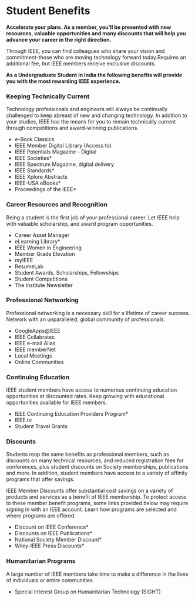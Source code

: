 # Student Benefits

**Accelerate your plans.  As a member, you'll be presented with new resources, valuable opportunities and many discounts that will help you advance your career in the right direction.**

Through IEEE, you can find colleagues who share your vision and commitment-those who are moving technology forward today.Requires an additional fee, but IEEE members receive exclusive discounts.

**As a Undergraduate Student in India the following benefits will provide you with the most rewarding IEEE experience.**

### Keeping Technically Current

Technology professionals and engineers will always be continually challenged to keep abreast of new and changing technology. In addition to your studies, IEEE has the means for you to remain technically current through competitions and award-winning publications.

 
* e-Book Classics
* IEEE Member Digital Library (Access to)
* IEEE Potentials Magazine - Digital
* IEEE Societies*
* IEEE Spectrum Magazine, digital delivery
* IEEE Standards*
* IEEE Xplore Abstracts
* IEEE-USA eBooks*
* Proceedings of the IEEE*
 
### Career Resources and Recognition

Being a student is the first job of your professional career. Let IEEE help with valuable scholarship, and award program opportunities.

 
* Career Asset Manager
* eLearning Library*
* IEEE Women in Engineering
* Member Grade Elevation
* myIEEE
* ResumeLab
* Student Awards, Scholarships, Fellowships
* Student Competitions
* The Institute Newsletter
  
### Professional Networking

Professional networking is a necessary skill for a lifetime of career success. Network with an unparalleled, global community of professionals.

 
* GoogleApps@IEEE
* IEEE Collabratec
* IEEE e-mail Alias
* IEEE memberNet
* Local Meetings
* Online Communities
 

### Continuing Education

IEEE student members have access to numerous continuing education opportunities at discounted rates. Keep growing with educational opportunities available for IEEE members.

 
* IEEE Continuing Education Providers Program*
* IEEE.tv
* Student Travel Grants
 
### Discounts

Students reap the same benefits as professional members, such as discounts on many technical resources, and reduced registration fees for conferences, plus student discounts on Society memberships, publications and more. In addition, student members have access to a variety of affinity programs that offer savings.

IEEE Member Discounts offer substantial cost savings on a variety of products and services as a benefit of IEEE membership. To protect access to these member benefit programs, some links provided below may require signing in with an IEEE account. Learn how programs are selected and where programs are offered.

 
* Discount on IEEE Conference*
* Discounts on IEEE Publications*
* National Society Member Discount*
* Wiley-IEEE Press Discounts*
 
### Humanitarian Programs

A large number of IEEE members take time to make a difference in the lives of individuals or entire communities.

 
* Special Interest Group on Humanitarian Technology (SIGHT)
 
